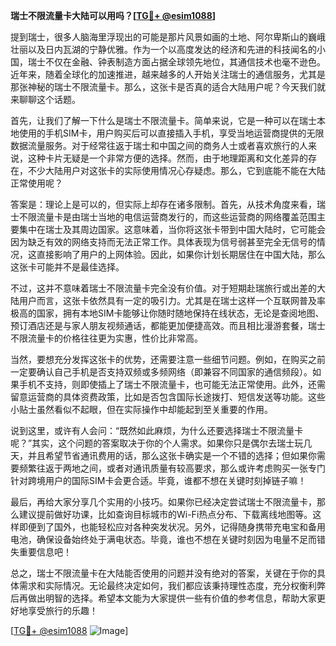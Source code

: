 **瑞士不限流量卡大陆可以用吗？[[TG💪+ @esim1088](https://t.me/s/esim1088)]**

提到瑞士，很多人脑海里浮现出的可能是那片风景如画的土地、阿尔卑斯山的巍峨壮丽以及日内瓦湖的宁静优雅。作为一个以高度发达的经济和先进的科技闻名的小国，瑞士不仅在金融、钟表制造方面占据全球领先地位，其通信技术也毫不逊色。近年来，随着全球化的加速推进，越来越多的人开始关注瑞士的通信服务，尤其是那张神秘的瑞士不限流量卡。那么，这张卡是否真的适合大陆用户呢？今天我们就来聊聊这个话题。

首先，让我们了解一下什么是瑞士不限流量卡。简单来说，它是一种可以在瑞士本地使用的手机SIM卡，用户购买后可以直接插入手机，享受当地运营商提供的无限数据流量服务。对于经常往返于瑞士和中国之间的商务人士或者喜欢旅行的人来说，这种卡片无疑是一个非常方便的选择。然而，由于地理距离和文化差异的存在，不少大陆用户对这张卡的实际使用情况心存疑虑。那么，它到底能不能在大陆正常使用呢？

答案是：理论上是可以的，但实际上却存在诸多限制。首先，从技术角度来看，瑞士不限流量卡是由瑞士当地的电信运营商发行的，而这些运营商的网络覆盖范围主要集中在瑞士及其周边国家。这意味着，当你将这张卡带到中国大陆时，它可能会因为缺乏有效的网络支持而无法正常工作。具体表现为信号弱甚至完全无信号的情况，这直接影响了用户的上网体验。因此，如果你计划长期居住在中国大陆，那么这张卡可能并不是最佳选择。

不过，这并不意味着瑞士不限流量卡完全没有价值。对于短期赴瑞旅行或出差的大陆用户而言，这张卡依然具有一定的吸引力。尤其是在瑞士这样一个互联网普及率极高的国家，拥有本地SIM卡能够让你随时随地保持在线状态，无论是查阅地图、预订酒店还是与家人朋友视频通话，都能更加便捷高效。而且相比漫游套餐，瑞士不限流量卡的价格往往更为实惠，性价比非常高。

当然，要想充分发挥这张卡的优势，还需要注意一些细节问题。例如，在购买之前一定要确认自己手机是否支持双频或多频网络（即兼容不同国家的通信频段）。如果手机不支持，则即使插上了瑞士不限流量卡，也可能无法正常使用。此外，还需留意运营商的具体资费政策，比如是否包含国际长途拨打、短信发送等功能。这些小贴士虽然看似不起眼，但在实际操作中却能起到至关重要的作用。

说到这里，或许有人会问：“既然如此麻烦，为什么还要选择瑞士不限流量卡呢？”其实，这个问题的答案取决于你的个人需求。如果你只是偶尔去瑞士玩几天，并且希望节省通讯费用的话，那么这张卡确实是一个不错的选择；但如果你需要频繁往返于两地之间，或者对通讯质量有较高要求，那么或许考虑购买一张专门针对跨境用户的国际SIM卡会更合适。毕竟，谁都不想在关键时刻掉链子嘛！

最后，再给大家分享几个实用的小技巧。如果你已经决定尝试瑞士不限流量卡，那么建议提前做好功课，比如查询目标城市的Wi-Fi热点分布、下载离线地图等。这样即便到了国外，也能轻松应对各种突发状况。另外，记得随身携带充电宝和备用电池，确保设备始终处于满电状态。毕竟，谁也不想在关键时刻因为电量不足而错失重要信息吧！

总之，瑞士不限流量卡在大陆能否使用的问题并没有绝对的答案，关键在于你的具体需求和实际情况。无论最终决定如何，我们都应该秉持理性态度，充分权衡利弊后再做出明智的选择。希望本文能为大家提供一些有价值的参考信息，帮助大家更好地享受旅行的乐趣！

[[TG💪+ @esim1088](https://t.me/s/esim1088) ![Image](https://i.postimg.cc/4NQfJmqS/Snipaste-2025-05-13-00-14-12.png)]